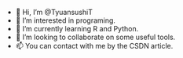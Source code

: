 - 👋 Hi, I’m @TyuansushiT
- 👀 I’m interested in programing.
- 🌱 I’m currently learning R and Python.
- 💞️ I’m looking to collaborate on some useful tools.
- 📫 You can contact with me by the CSDN article.

<!---
TyuansushiT/TyuansushiT is a ✨ special ✨ repository because its `README.md` (this file) appears on your GitHub profile.
You can click the Preview link to take a look at your changes.
--->
